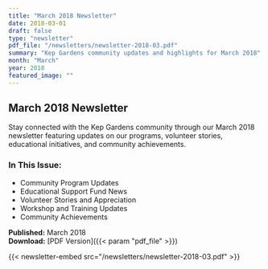 ```yaml
---
title: "March 2018 Newsletter"
date: 2018-03-01
draft: false
type: "newsletter"
pdf_file: "/newsletters/newsletter-2018-03.pdf"
summary: "Kep Gardens community updates and highlights for March 2018"
month: "March"
year: 2018
featured_image: ""
---
```


## March 2018 Newsletter

Stay connected with the Kep Gardens community through our March 2018 newsletter featuring updates on our programs, volunteer stories, educational initiatives, and community achievements.

### In This Issue:
- Community Program Updates
- Educational Support Fund News
- Volunteer Stories and Appreciation
- Workshop and Training Updates
- Community Achievements

**Published:** March 2018  
**Download:** [PDF Version]({{< param "pdf_file" >}})

{{< newsletter-embed src="/newsletters/newsletter-2018-03.pdf" >}}
